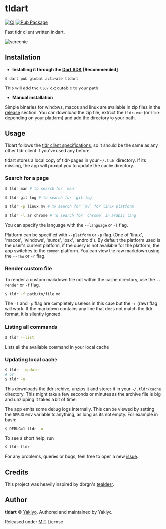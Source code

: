 # tldart
[![CI](https://github.com/Yakiyo/tldart/actions/workflows/ci.yml/badge.svg)](https://github.com/Yakiyo/tldart/actions/workflows/ci.yml)
[![Pub Package](https://img.shields.io/pub/v/tldart.svg)](https://pub.dev/packages/tldart)

Fast tldr client written in dart.

![screenie](https://i.ibb.co/p4c2tVZ/image.png)

## Installation
- **Installing it through the [Dart SDK](https://github.com/dart-lang/sdk)** **[Recommended]**
```bash
$ dart pub global activate tldart
```
This will add the `tldr` executable to your path.

- **Manual installation**

Simple binaries for windows, macos and linux are available in zip files in the [release](https://github.com/Yakiyo/tldart/releases/latest) section. You can download the zip file, extract the `tldr.exe` (or `tldr` depending on your platform) and add the directory to your path.

## Usage
Tldart follows the [tldr client specifications](https://github.com/tldr-pages/tldr/blob/main/CLIENT-SPECIFICATION.md), so it should be the same as any other tldr client if you've used any before.

tldart stores a local copy of tldr-pages in your `~/.tldr` directory. If its missing, the app will prompt you to update the cache directory.
### Search for a page
```bash
$ tldr man # to search for `man`

$ tldr git log # to search for `git-log`

$ tldr -p linux mv # to search for `mv` for linux platform

$ tldr -l ar chrome # to search for `chrome` in arabic lang
```

You can specify the language with the `--language` or `-l` flag.

Platform can be specified with `--platform` or `-p` flag. (One of 'linux', 'macos', 'windows', 'sunos', 'osx', 'android'). By default the platform used is the user's current platform, if the query is not available for the platform, the app switches to the `common` platform. You can view the raw markdown using the `--raw` or `-r` flag. 

### Render custom file
To render a custom markdown file not within the cache directory, use the `--render` or `-f` flag.
```bash
$ tldr -f path/to/file.md
```
The `-l` and `-p` flag are completely useless in this case but the `-r` (raw) flag will work. If the markdown contains any line that does not match the tldr format, it is silently ignored. 

### Listing all commands
```bash
$ tldr --list
```
Lists all the available command in your local cache

### Updating local cache
```bash
$ tldr --update
# or
$ tldr -u
```
This downloads the tldr archive, unzips it and stores it in your `~/.tldr/cache` directory. This might take a few seconds or minutes as the archive file is big and unzipping it takes a bit of time.

The app emits some debug logs internally. This can be viewed by setting the `DEBUG` env variable to anything, as long as its not empty. For example in bash:
```bash
$ DEBUG=1 tldr -u
```

To see a short help, run
```bash
$ tldr tldr
```

For any problems, queries or bugs, feel free to open a new [issue](https://github.com/Yakiyo/tldart/issues/).

## Credits
This project was heavily inspired by dbrgn's [tealdeer](https://github.com/dbrgn/tealdeer).

## Author

**tldart** © [Yakiyo](https://github.com/Yakiyo). Authored and maintained by Yakiyo.

Released under [MIT](https://opensource.org/licenses/MIT) License

